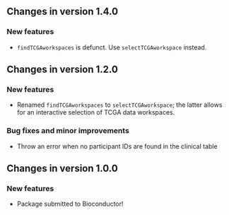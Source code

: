 ## Changes in version 1.4.0

### New features

* `findTCGAworkspaces` is defunct. Use `selectTCGAworkspace` instead.

## Changes in version 1.2.0

### New features

* Renamed `findTCGAworkspaces` to `selectTCGAworkspace`; the latter allows for
an interactive selection of TCGA data workspaces.

### Bug fixes and minor improvements

* Throw an error when no participant IDs are found in the clinical table

## Changes in version 1.0.0

### New features

* Package submitted to Bioconductor!
